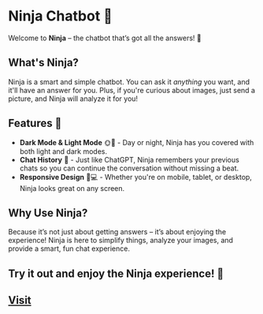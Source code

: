 # Ninja Chatbot 🤖

Welcome to **Ninja** – the chatbot that’s got all the answers! 🥷

## What's Ninja?

Ninja is a smart and simple chatbot. You can ask it *anything* you want, and it'll have an answer for you. Plus, if you're curious about images, just send a picture, and Ninja will analyze it for you!

## Features 🥳

- **Dark Mode & Light Mode** 🌞🌚 - Day or night, Ninja has you covered with both light and dark modes.
- **Chat History** 🧠 - Just like ChatGPT, Ninja remembers your previous chats so you can continue the conversation without missing a beat.
- **Responsive Design** 📱💻 - Whether you're on mobile, tablet, or desktop, Ninja looks great on any screen.

## Why Use Ninja?

Because it’s not just about getting answers – it’s about enjoying the experience! Ninja is here to simplify things, analyze your images, and provide a smart, fun chat experience.

## Try it out and enjoy the Ninja experience! 🎉

<h2><a href='https://ninja-sigma-liard.vercel.app/' target='blank'>Visit</a></h2>
